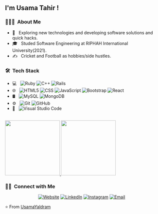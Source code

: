 
<h2> I'm Usama Tahir !</h2>

<h3> 👨🏻‍💻 &nbsp;About Me </h3>

- 🤔 &nbsp; Exploring new technologies and developing software solutions and quick hacks.
- 🎓 &nbsp; Studed Software Engineering at RIPHAH International University(2021).
- ✍️ &nbsp; Cricket and Football as hobbies/side hustles.

<h3> 🛠 &nbsp;Tech Stack</h3>

- 💻 &nbsp;
  ![Ruby](https://img.shields.io/badge/-Ruby-333333?style=flat&logo=Ruby&logoColor=007396)
  ![C++](https://img.shields.io/badge/-C++-333333?style=flat&logo=C%2B%2B&logoColor=00599C)
  ![Rails](https://img.shields.io/badge/-Rails-333333?style=flat&logo=C%2B%2B&logoColor=00599C)
- 🌐 &nbsp;
  ![HTML5](https://img.shields.io/badge/-HTML5-333333?style=flat&logo=HTML5)
  ![CSS](https://img.shields.io/badge/-CSS-333333?style=flat&logo=CSS3&logoColor=1572B6)
  ![JavaScript](https://img.shields.io/badge/-JavaScript-333333?style=flat&logo=javascript)
  ![Bootstrap](https://img.shields.io/badge/-Bootstrap-333333?style=flat&logo=bootstrap&logoColor=563D7C)
  ![React](https://img.shields.io/badge/-React-333333?style=flat&logo=react)
- 🛢 &nbsp;
  ![MySQL](https://img.shields.io/badge/-MySQL-333333?style=flat&logo=mysql)
  ![MongoDB](https://img.shields.io/badge/-MongoDB-333333?style=flat&logo=mongodb)
- ⚙️ &nbsp;
  ![Git](https://img.shields.io/badge/-Git-333333?style=flat&logo=git)
  ![GitHub](https://img.shields.io/badge/-GitHub-333333?style=flat&logo=github)
- 🔧 &nbsp;
  ![Visual Studio Code](https://img.shields.io/badge/-Visual%20Studio%20Code-333333?style=flat&logo=visual-studio-code&logoColor=007ACC)
<br/>

<a href="https://github.com/UsamaYaldram">
  <img height="180em" src="https://github-readme-stats.vercel.app/api?username=UsamaYaldram&theme=buefy&show_icons=true" />
  <img height="180em" src="https://github-readme-stats.vercel.app/api/top-langs/?username=UsamaYaldram&theme=buefy&layout=compact" />
</a>

<br/>

<h3> 🤝🏻 &nbsp;Connect with Me </h3>

<p align="center">
<a href="https://yaldramstudio.web.app/"><img alt="Website" src="https://img.shields.io/badge/Website-www.usamatahir.com-blue?style=flat-square&logo=google-chrome"></a>
<a href="https://www.linkedin.com/in/usama-tahir-87366417a/"><img alt="LinkedIn" src="https://img.shields.io/badge/LinkedIn-UsamaTahir-blue?style=flat-square&logo=linkedin"></a>
<a href="https://www.instagram.com/usamayaldram/"><img alt="Instagram" src="https://img.shields.io/badge/Instagram-Usama_-blue?style=flat-square&logo=instagram"></a>
<a href="mailto:usamatahir159@gmail.com"><img alt="Email" src="https://img.shields.io/badge/Email-usamatahir159@gmail.com-blue?style=flat-square&logo=gmail"></a>
</p>

⭐️ From [UsamaYaldram](https://github.com/UsamaYaldram)
